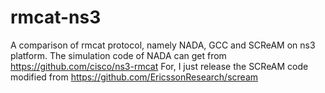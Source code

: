 # rmcat-ns3
A comparison of rmcat protocol, namely NADA, GCC and SCReAM on ns3 platform.
The simulation code of NADA can get from https://github.com/cisco/ns3-rmcat
For, I just release the SCReAM code modified from https://github.com/EricssonResearch/scream

